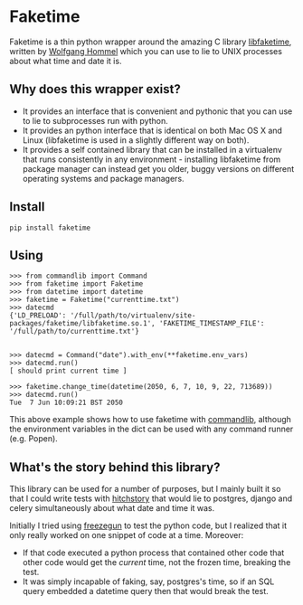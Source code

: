 # Faketime

Faketime is a thin python wrapper around the amazing C library [libfaketime](https://github.com/wolfcw/libfaketime), written
by [Wolfgang Hommel](https://github.com/wolfcw) which you can use to lie to UNIX processes about what time and date it is.


## Why does this wrapper exist?

* It provides an interface that is convenient and pythonic that you can use to lie to subprocesses run with python.
* It provides an python interface that is identical on both Mac OS X and Linux (libfaketime is used in a slightly different way on both).
* It provides a self contained library that can be installed in a virtualenv that runs consistently in any environment - installing libfaketime from package manager can instead get you older, buggy versions on different operating systems and package managers.

## Install

```
pip install faketime
```

## Using

```
>>> from commandlib import Command
>>> from faketime import Faketime
>>> from datetime import datetime
>>> faketime = Faketime("currenttime.txt")
>>> datecmd
{'LD_PRELOAD': '/full/path/to/virtualenv/site-packages/faketime/libfaketime.so.1', 'FAKETIME_TIMESTAMP_FILE': '/full/path/to/currenttime.txt'}


>>> datecmd = Command("date").with_env(**faketime.env_vars)
>>> datecmd.run()
[ should print current time ]

>>> faketime.change_time(datetime(2050, 6, 7, 10, 9, 22, 713689))
>>> datecmd.run()
Tue  7 Jun 10:09:21 BST 2050
```

This above example shows how to use faketime with [commandlib](https://hitchdev.com/commandlib/), although
the environment variables in the dict can be used with any command runner (e.g. Popen).

## What's the story behind this library?

This library can be used for a number of purposes, but I mainly built it so that I could write
tests with [hitchstory](https://hitchdev.com/hitchstory) that would lie to postgres,
django and celery simultaneously about what date and time it was.

Initially I tried using [freezegun](https://github.com/spulec/freezegun) to test the python code, but I realized that it only really
worked on one snippet of code at a time. Moreover:

* If that code executed a python process that contained other code that other code would get the *current* time, not the frozen time, breaking the test.
* It was simply incapable of faking, say, postgres's time, so if an SQL query embedded a datetime query then that would break the test.
